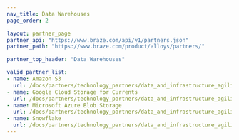```yaml
---
nav_title: Data Warehouses
page_order: 2

layout: partner_page
partner_api: "https://www.braze.com/api/v1/partners.json"
partner_path: "https://www.braze.com/product/alloys/partners/"

partner_top_header: "Data Warehouses"

valid_partner_list: 
- name: Amazon S3
  url: /docs/partners/technology_partners/data_and_infrastructure_agility/data_warehouses/amazon_s3/
- name: Google Cloud Storage for Currents
  url: /docs/partners/technology_partners/data_and_infrastructure_agility/data_warehouses/google_cloud_storage_for_currents
- name: Microsoft Azure Blob Storage
  url: /docs/partners/technology_partners/data_and_infrastructure_agility/data_warehouses/google_cloud_storage_for_currents
- name: Snowflake
  url: /docs/partners/technology_partners/data_and_infrastructure_agility/data_warehouses/snowflake/
---
```

